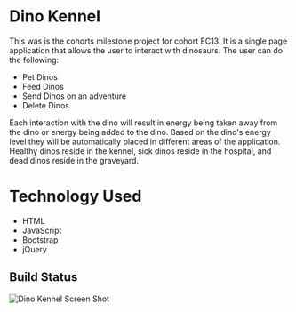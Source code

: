 # Dino Kennel
This was is the cohorts milestone project for cohort EC13. It is a single page application that allows the user to interact with dinosaurs. The user can do the following:

 - Pet Dinos
 - Feed Dinos
 - Send Dinos on an adventure
 - Delete Dinos

Each interaction with the dino will result in energy being taken away from the dino or energy being added to the dino. Based on the dino's energy level they will be automatically placed in different areas of the application. Healthy dinos reside in the kennel, sick dinos reside in the hospital, and dead dinos reside in the graveyard.

# Technology Used
 - HTML
 - JavaScript
 - Bootstrap
 - jQuery

## Build Status



![Dino Kennel Screen Shot](https://user-images.githubusercontent.com/63669713/94998270-3fd2ee00-0576-11eb-8dd6-11b4fa97bd0f.png)

